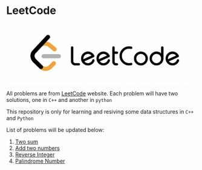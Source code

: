 # LeetCode

![leetcode](figures/leetcode.png)

All problems are from [LeetCode](https://leetcode.com/problemset/all/) website. Each problem will have two solutions, one in `C++` and another in `python`

This repository is only for learning and resiving some data structures in `C++` and `Python`

List of problems will be updated below:

1. [Two sum](https://leetcode.com/problems/two-sum/)
2. [Add two numbers](https://leetcode.com/problems/add-two-numbers/)
3. [Reverse Integer](https://leetcode.com/problems/reverse-integer/)
4. [Palindrome Number](https://leetcode.com/problems/palindrome-number/)


